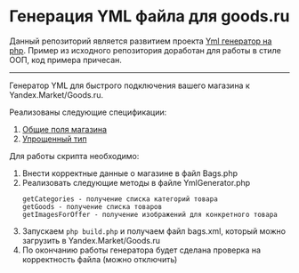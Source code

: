 Генерация YML файла для goods.ru
================================
Данный репозиторий является развитием проекта [Yml генератор на php](https://github.com/notdest/yandex-yml-generator).
Пример из исходного репозитория доработан для работы в стиле ООП, код примера причесан.

---

Генератор YML для быстрого подключения вашего магазина к Yandex.Market/Goods.ru.

Реализованы следующие спецификации:
1. [Общие поля магазина](https://yandx.ru/support/partnermarket/export/yml.html)
2. [Упрощенный тип](https://yandex.ru/support/partnermarket/offers.html)

Для работы скрипта необходимо:
1. Внести корректные данные о магазине в файл Bags.php
2. Реализовать следующие методы в файле YmlGenerator.php
    ```
    getCategories - получение списка категорий товара
    getGoods - получение списка товаров
    getImagesForOffer - получение изображений для конкретного товара
    ```
3. Запускаем ```php build.php``` и получаем файл bags.xml, который можно загрузить в Yandex.Market/Goods.ru
4. По окончанию работы генератора будет сделана проверка на корректность файла (можно отключить)